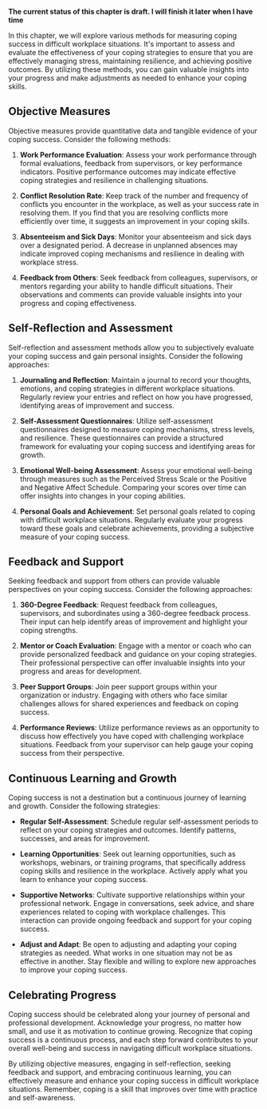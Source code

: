 **The current status of this chapter is draft. I will finish it later when I have time**

In this chapter, we will explore various methods for measuring coping success in difficult workplace situations. It's important to assess and evaluate the effectiveness of your coping strategies to ensure that you are effectively managing stress, maintaining resilience, and achieving positive outcomes. By utilizing these methods, you can gain valuable insights into your progress and make adjustments as needed to enhance your coping skills.

Objective Measures
------------------

Objective measures provide quantitative data and tangible evidence of your coping success. Consider the following methods:

1. **Work Performance Evaluation**: Assess your work performance through formal evaluations, feedback from supervisors, or key performance indicators. Positive performance outcomes may indicate effective coping strategies and resilience in challenging situations.

2. **Conflict Resolution Rate**: Keep track of the number and frequency of conflicts you encounter in the workplace, as well as your success rate in resolving them. If you find that you are resolving conflicts more efficiently over time, it suggests an improvement in your coping skills.

3. **Absenteeism and Sick Days**: Monitor your absenteeism and sick days over a designated period. A decrease in unplanned absences may indicate improved coping mechanisms and resilience in dealing with workplace stress.

4. **Feedback from Others**: Seek feedback from colleagues, supervisors, or mentors regarding your ability to handle difficult situations. Their observations and comments can provide valuable insights into your progress and coping effectiveness.

Self-Reflection and Assessment
------------------------------

Self-reflection and assessment methods allow you to subjectively evaluate your coping success and gain personal insights. Consider the following approaches:

1. **Journaling and Reflection**: Maintain a journal to record your thoughts, emotions, and coping strategies in different workplace situations. Regularly review your entries and reflect on how you have progressed, identifying areas of improvement and success.

2. **Self-Assessment Questionnaires**: Utilize self-assessment questionnaires designed to measure coping mechanisms, stress levels, and resilience. These questionnaires can provide a structured framework for evaluating your coping success and identifying areas for growth.

3. **Emotional Well-being Assessment**: Assess your emotional well-being through measures such as the Perceived Stress Scale or the Positive and Negative Affect Schedule. Comparing your scores over time can offer insights into changes in your coping abilities.

4. **Personal Goals and Achievement**: Set personal goals related to coping with difficult workplace situations. Regularly evaluate your progress toward these goals and celebrate achievements, providing a subjective measure of your coping success.

Feedback and Support
--------------------

Seeking feedback and support from others can provide valuable perspectives on your coping success. Consider the following approaches:

1. **360-Degree Feedback**: Request feedback from colleagues, supervisors, and subordinates using a 360-degree feedback process. Their input can help identify areas of improvement and highlight your coping strengths.

2. **Mentor or Coach Evaluation**: Engage with a mentor or coach who can provide personalized feedback and guidance on your coping strategies. Their professional perspective can offer invaluable insights into your progress and areas for development.

3. **Peer Support Groups**: Join peer support groups within your organization or industry. Engaging with others who face similar challenges allows for shared experiences and feedback on coping success.

4. **Performance Reviews**: Utilize performance reviews as an opportunity to discuss how effectively you have coped with challenging workplace situations. Feedback from your supervisor can help gauge your coping success from their perspective.

Continuous Learning and Growth
------------------------------

Coping success is not a destination but a continuous journey of learning and growth. Consider the following strategies:

* **Regular Self-Assessment**: Schedule regular self-assessment periods to reflect on your coping strategies and outcomes. Identify patterns, successes, and areas for improvement.

* **Learning Opportunities**: Seek out learning opportunities, such as workshops, webinars, or training programs, that specifically address coping skills and resilience in the workplace. Actively apply what you learn to enhance your coping success.

* **Supportive Networks**: Cultivate supportive relationships within your professional network. Engage in conversations, seek advice, and share experiences related to coping with workplace challenges. This interaction can provide ongoing feedback and support for your coping success.

* **Adjust and Adapt**: Be open to adjusting and adapting your coping strategies as needed. What works in one situation may not be as effective in another. Stay flexible and willing to explore new approaches to improve your coping success.

Celebrating Progress
--------------------

Coping success should be celebrated along your journey of personal and professional development. Acknowledge your progress, no matter how small, and use it as motivation to continue growing. Recognize that coping success is a continuous process, and each step forward contributes to your overall well-being and success in navigating difficult workplace situations.

By utilizing objective measures, engaging in self-reflection, seeking feedback and support, and embracing continuous learning, you can effectively measure and enhance your coping success in difficult workplace situations. Remember, coping is a skill that improves over time with practice and self-awareness.
